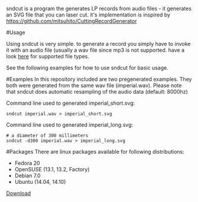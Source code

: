 sndcut is a program the generates LP records from audio files - it generates an SVG file that you can laser cut.
it's implementation is inspired by https://github.com/mitsuhito/CuttingRecordGenerator

#Usage

Using sndcut is very simple. to generate a record you simply have to invoke it with an audio file (usually a wav file since mp3 is not supported. have a look [here](http://www.mega-nerd.com/libsndfile/#Features) for supported file types.

See the following examples for how to use sndcut for basic usage.

#Examples
In this repository included are two pregenerated examples. They both were generated from the same wav file (imperial.wav). Please note that sndcut does automatic resampling of the audio data (default: 8000hz)

Command line used to generated imperial_short.svg: 

    sndcut imperial.wav > imperial_short.svg

Command line used to generated imperial_long.svg:

    # a diameter of 300 millimeters
    sndcut -d300 imperial.wav > imperial_long.svg


#Packages
There are linux packages available for following distributions: 
- Fedora 20
- OpenSUSE (13.1, 13.2, Factory)
- Debian 7.0 
- Ubuntu (14.04, 14.10)

[Download](http://software.opensuse.org/download.html?project=home%3Aelchaschab&package=sndcut)
